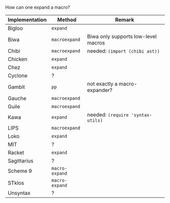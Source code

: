 How can one expand a macro?

| Implementation | Method | Remark |
|---|---|---|
| Bigloo   | `expand`       | |
| Biwa     | `macroexpand`  | Biwa only supports low-level macros |
| Chibi    | `macroexpand`  | needed: `(import (chibi ast))` |
| Chicken  | `expand`       | |
| Chez     | `expand`       | |
| Cyclone  | ? | |
| Gambit   | `pp`           | not exactly a macro-expander? |
| Gauche   | `macroexpand`  | |
| Guile    | `macroexpand`  | |
| Kawa     | `expand`       | needed: `(require 'syntax-utils)` |
| LIPS     | `macroexpand`  | |
| Loko     | `expand` | |
| MIT      | ? | |
| Racket   | `expand` | |
| Sagittarius | ? | |
| Scheme 9 | `macro-expand` | |
| STklos   | `macro-expand` | |
| Unsyntax | ? | |

